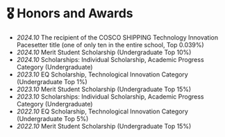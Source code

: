 # 🎖 Honors and Awards
- *2024.10* The recipient of the COSCO SHIPPING Technology Innovation Pacesetter title (one of only ten in the entire school, Top 0.039%)
- *2024.10* Merit Student Scholarship (Undergraduate Top 10%)
- *2024.10* Scholarships: Individual Scholarship, Academic Progress Category (Undergraduate)
- *2023.10* EQ Scholarship, Technological Innovation Category (Undergraduate Top 1%)
- *2023.10* Merit Student Scholarship (Undergraduate Top 15%)
- *2023.10* Scholarships: Individual Scholarship, Academic Progress Category (Undergraduate)
- *2022.10* EQ Scholarship, Technological Innovation Category (Undergraduate Top 5%)
- *2022.10* Merit Student Scholarship (Undergraduate Top 15%)
